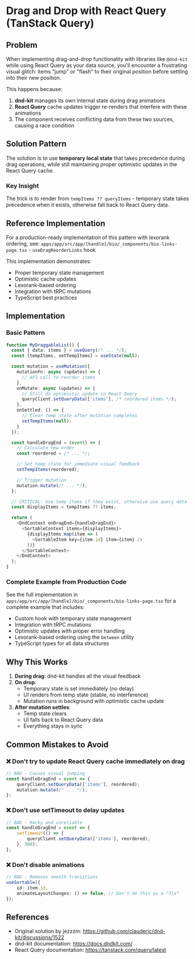 # Drag and Drop with React Query (TanStack Query)

## Problem

When implementing drag-and-drop functionality with libraries like `@dnd-kit` while using React Query as your data source, you'll encounter a frustrating visual glitch: items "jump" or "flash" to their original position before settling into their new position.

This happens because:

1. **dnd-kit** manages its own internal state during drag animations
2. **React Query** cache updates trigger re-renders that interfere with these animations
3. The component receives conflicting data from these two sources, causing a race condition

## Solution Pattern

The solution is to use **temporary local state** that takes precedence during drag operations, while still maintaining proper optimistic updates in the React Query cache.

### Key Insight

The trick is to render from `tempItems ?? queryItems` - temporary state takes precedence when it exists, otherwise fall back to React Query data.

## Reference Implementation

For a production-ready implementation of this pattern with lexorank ordering, see:
`apps/app/src/app/[handle]/bio/_components/bio-links-page.tsx` - `useDragReorderLinks` hook

This implementation demonstrates:

- Proper temporary state management
- Optimistic cache updates
- Lexorank-based ordering
- Integration with tRPC mutations
- TypeScript best practices

## Implementation

### Basic Pattern

```typescript
function MyDraggableList() {
  const { data: items } = useQuery(/* ... */);
  const [tempItems, setTempItems] = useState(null);

  const mutation = useMutation({
    mutationFn: async (updates) => {
      // API call to reorder items
    },
    onMutate: async (updates) => {
      // Still do optimistic update in React Query
      queryClient.setQueryData(['items'], /* reordered items */);
    },
    onSettled: () => {
      // Clear temp state after mutation completes
      setTempItems(null);
    }
  });

  const handleDragEnd = (event) => {
    // Calculate new order
    const reordered = /* ... */;

    // Set temp state for immediate visual feedback
    setTempItems(reordered);

    // Trigger mutation
    mutation.mutate(/* ... */);
  };

  // CRITICAL: Use temp items if they exist, otherwise use query data
  const displayItems = tempItems ?? items;

  return (
    <DndContext onDragEnd={handleDragEnd}>
      <SortableContext items={displayItems}>
        {displayItems.map(item => (
          <SortableItem key={item.id} item={item} />
        ))}
      </SortableContext>
    </DndContext>
  );
}
```

### Complete Example from Production Code

See the full implementation in `apps/app/src/app/[handle]/bio/_components/bio-links-page.tsx` for a complete example that includes:

- Custom hook with temporary state management
- Integration with tRPC mutations
- Optimistic updates with proper error handling
- Lexorank-based ordering using the `between` utility
- TypeScript types for all data structures

## Why This Works

1. **During drag**: dnd-kit handles all the visual feedback
2. **On drop**:
   - Temporary state is set immediately (no delay)
   - UI renders from temp state (stable, no interference)
   - Mutation runs in background with optimistic cache update
3. **After mutation settles**:
   - Temp state clears
   - UI falls back to React Query data
   - Everything stays in sync

## Common Mistakes to Avoid

### ❌ Don't try to update React Query cache immediately on drag

```typescript
// BAD - Causes visual jumping
const handleDragEnd = event => {
	queryClient.setQueryData(['items'], reordered);
	mutation.mutate(/* ... */);
};
```

### ❌ Don't use setTimeout to delay updates

```typescript
// BAD - Hacky and unreliable
const handleDragEnd = event => {
	setTimeout(() => {
		queryClient.setQueryData(['items'], reordered);
	}, 300);
};
```

### ❌ Don't disable animations

```typescript
// BAD - Removes smooth transitions
useSortable({
	id: item.id,
	animateLayoutChanges: () => false, // Don't do this as a "fix"
});
```

## References

- Original solution by jezzzm: https://github.com/clauderic/dnd-kit/discussions/1522
- dnd-kit documentation: https://docs.dndkit.com/
- React Query documentation: https://tanstack.com/query/latest
